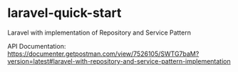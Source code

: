 # laravel-quick-start

Laravel with implementation of Repository and Service Pattern

API Documentation:
https://documenter.getpostman.com/view/7526105/SWTG7baM?version=latest#laravel-with-repository-and-service-pattern-implementation
